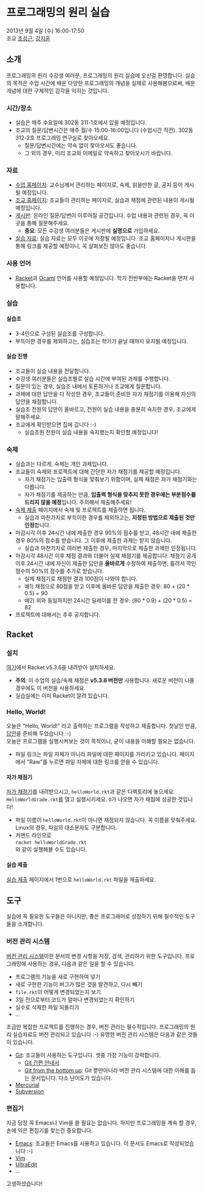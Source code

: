 # 프로그래밍의 원리 실습 #

2013년 9월 4일 (수) 16:00-17:50  
조교 [조성근](http://ropas.snu.ac.kr/~skcho),
[강지훈](http://ropas.snu.ac.kr/~jhkang)

## 소개 ##

프로그래밍의 원리 수강생 여러분, 프로그래밍의 원리 실습에 오신걸
환영합니다. 실습의 목적은 수업 시간에 배운 다양한 프로그래밍의 개념을
실제로 사용해봄으로써, 배운 개념에 대한 구체적인 감각을 익히는
것입니다.

### 시간/장소 ###
* 실습은 매주 수요일에 302동 311-1호에서 있을 예정입니다.
* 조교의 질문/답변시간은 매주 월/수 15:00-16:00입니다 (수업시간
  직전). 302동 312-2호 프로그래밍 연구실로 찾아오세요.
  + 질문/답변시간에는 약속 없이 찾아오셔도 좋습니다.
  + 그 외의 경우, 미리 조교와 이메일로 약속하고 찾아오시기 바랍니다.

### 자료 ###

* [수업 홈페이지](http://ropas.snu.ac.kr/~kwang/4190.210/13/):
  교수님께서 관리하는 페이지로, 숙제, 읽을만한 글, 공지 등이 게시될
  예정입니다.
* [조교 홈페이지](http://ropas.snu.ac.kr/~ta/4190.210/13/): 조교들이
  관리하는 페이지로, 실습과 채점에 관련된 내용이 게시될 예정입니다.
* [게시판](https://ropas.snu.ac.kr/phpbb/viewforum.php?f=30): 온라인
질문/답변이 이루어질 공간입니다. 수업 내용과 관련된 경우, 꼭 이곳을
통해 질문해주세요.
  + **중요**: 모든 수강생 여러분들은 게시판에 **실명으로** 가입하세요.
* [실습 자료](http://www.github.com/lunaticas/pp-material): 실습
  자료는 모두 이곳에 저장될 예정입니다. 조교 홈페이지나 게시판을 통해
  링크를 제공할 예정이니, 꼭 살펴보진 않아도 좋습니다.

### 사용 언어 ###

* [Racket](http://racket-lang.org)과 [Ocaml](http://caml.inria.fr)
언어를 사용할 예정입니다. 학기 전반부에는 Racket을 먼저 사용합니다.

### 실습 ###

#### 실습조 ####

* 3-4인으로 구성된 실습조를 구성합니다.
* 부득이한 경우를 제외하고는, 실습조는 학기가 끝날 때까지 유지될
  예정입니다.

#### 실습 진행 ####
* 조교들이 실습 내용을 전달합니다.
* 수강생 여러분들은 실습조별로 실습 시간에 부여된 과제를 수행합니다.
* 질문이 있는 경우, 실습조 내에서 토론하거나 조교에게 질문합니다.
* 과제에 대한 답안을 다 작성한 경우, 조교들이 준비한 자가 채점기를
  이용해 자신의 답안을 채점합니다.
* 실습조 전원의 답안이 올바르고, 전원이 실습 내용을 충분히 숙지한
  경우, 조교에게 말해주세요.
* 조교에게 확인받으면 집에 갑니다 :-)
  + 실습조원 전원이 실습 내용을 숙지했는지 확인할 예정입니다!

### 숙제 ###

* 실습과는 다르게, 숙제는 개인 과제입니다.
* 조교들이 숙제와 프로젝트에 대해 간단한 자가 채점기를 제공할 예정입니다.
  + 자가 채점기는 입출력 형식을 맞춰보기 위함이며, 실제 채점은 자가
  채점기와는 다릅니다.
  + 자가 채점기를 제공하는 만큼, **입출력 형식을 맞추지 못한 경우에는
  부분점수를 드리지 않을 예정**입니다. 주의해서 제출해주세요!
* [숙제 제출](http://ropas.snu.ac.kr/~ta/4190.210/13/hw/) 페이지에서
숙제 및 프로젝트를 제출하면 됩니다.
  + 실습과 마찬가지로 부득이한 경우를 제외하고는, **지정된 방법으로
  제출된 것만 인정**합니다.
* 마감시각 이후 24시간 내에 제출한 경우 90%의 점수를 받고, 48시간 내에
  제출한 경우 80%의 점수를 받습니다. 그 이후에 제출한 과제는 받지
  않습니다.
  + 실습과 마찬가지로 여러번 제출한 경우, 마지막으로 제출한 과제만
  인정됩니다.
* 마감시각 48시간 이후 채점 결과와 더불어 실제 채점기를
  제공합니다. 채점기 공개 이후 24시간 내에 자신이 제출한 답안을 
  **올바르게** 수정하여 제출하면, 틀려서 깍인 점수의 50%의 
  점수를 추가로 받습니다.
  + 실제 채점기로 채점한 결과 100점이 나와야 합니다.
  + 예1) 채점으로 80점을 받고 이후에 올바른 답안을 제출한 경우: 80 + (20 * 0.5) = 90
  + 예2) 위와 동일하지만 24시간 딜레이를 한 경우: (80 * 0.9) + (20 * 0.5) = 82
* 프로젝트에 대해서는 추후 공지합니다.

## Racket ##

### 설치 ###

[여기](http://racket-lang.org/download/)에서 Racket v5.3.6을 내려받아
설치하세요.

* **주의**: 이 수업의 실습/숙제 채점은 **v5.3.6 버전만** 사용합니다. 새로운
    버전이 나올 경우에도 이 버전을 사용하세요.
* 실습실에는 이미 Racket이 깔려 있습니다.

### Hello, World! ###

오늘은 "Hello, World!" 라고 출력하는 프로그램을 작성하고 제출합니다.
첫날인 만큼, [답안](helloWorld.rkt)을 준비해 두었습니다 :-)  
오늘은 프로그램을 실행시켜보는 것이 목적이니, 굳이 내용을 이해할 필요는
없습니다.

* 파일 링크는 파일 자체가 아니라 파일에 대한 페이지를 가리키고
  있습니다. 페이지에서 "Raw"를 누르면 파일 자체에 대한 링크를 얻을 수
  있습니다.

#### 자가 채점기 ####

[자가 채점기](helloWorldGrade.rkt)를 내려받으시고,
`helloWorld.rkt`과 같은 디렉토리에 놓으세요. `HelloWorldGrade.rkt`를
열고 실행시키세요. `O`가 나오면 자가 채점에 성공한 것입니다!

* 파일 이름이 `helloWorld.rkt`이 아니면 채점되지 않습니다. 꼭
  이름을 맞춰주세요. Linux의 경우, 파일의 대소문자도 구분합니다.
* 커맨드 라인으로  
`racket helloWorldGrade.rkt`  
와 같이 실행해볼 수도 있습니다.

#### 실습 제출 ####

[실습 제출](http://ropas.snu.ac.kr/~ta/4190.210/13/lab/) 페이지에서
1번으로 `helloWorld.rkt` 파일을 제출하세요.

## 도구 ##

실습에 꼭 필요한 도구들은 아니지만, 좋은 프로그래머로 성장하기 위해
필수적인 도구들을 소개합니다.

### 버전 관리 시스템 ###

[버전 관리 시스템](http://en.wikipedia.org/wiki/Revision_control)이란
문서의 변경 사항을 저장, 검색, 관리하기 위한 도구입니다. 프로그래밍에
사용하는 경우, 다음과 같은 일을 할 수 있습니다.

* 프로그램의 기능을 새로 구현하여 넣기
* 새로 구현한 기능이 버그가 많은 것을 발견하고, 다시 빼기
* `file.rkt`이 어떻게 변경되었는지 보기
* 3일 전으로부터 코드가 얼마나 변경되었는지 확인하기
* 실수로 삭제한 파일 되돌리기
* ...

조금만 복잡한 프로젝트를 진행하는 경우, 버전 관리는
필수적입니다. 프로그래밍의 원리 실습자료도 버전 관리되고 있습니다 :-)
유명한 버전 관리 시스템은 다음과 같은 것들이 있습니다.

* [Git](http://www.git-scm.com): 조교들이 사용하는 도구입니다. 셋중
  가장 기능이 강력합니다.
  + [Git 간편 안내서](http://rogerdudler.github.io/git-guide/index.ko.html)
  + [Git from the bottom up](https://www.google.co.kr/search?client=safari&rls=en&q=git+from+bottom+up&ie=UTF-8&oe=UTF-8&gws_rd=cr&ei=06ckUqKJGYXAkAX1jYAw):
  Git 뿐만아니라 버전 관리 시스템에 대한 이해를 돕는 문서입니다. 다소
  난이도가 있습니다.
* [Mercurial](http://mercurial.selenic.com)
* [Subversion](http://subversion.tigris.org)

### 편집기 ###

지금 당장 꼭 Emacs나 Vim을 쓸 필요는 없습니다. 하지만 프로그래밍을
계속 할 경우, 손에 익은 편집기를 찾는건 중요합니다.

* [Emacs](http://www.gnu.org/s/emacs/): 조교들은 Emacs를 사용하고
  있습니다. 이 문서도 Emacs로 작성되었습니다 :-)
* [Vim](http://www.vim.org)
* [UltraEdit](http://www.ultraedit.com)
* ...

고생하셨습니다!
